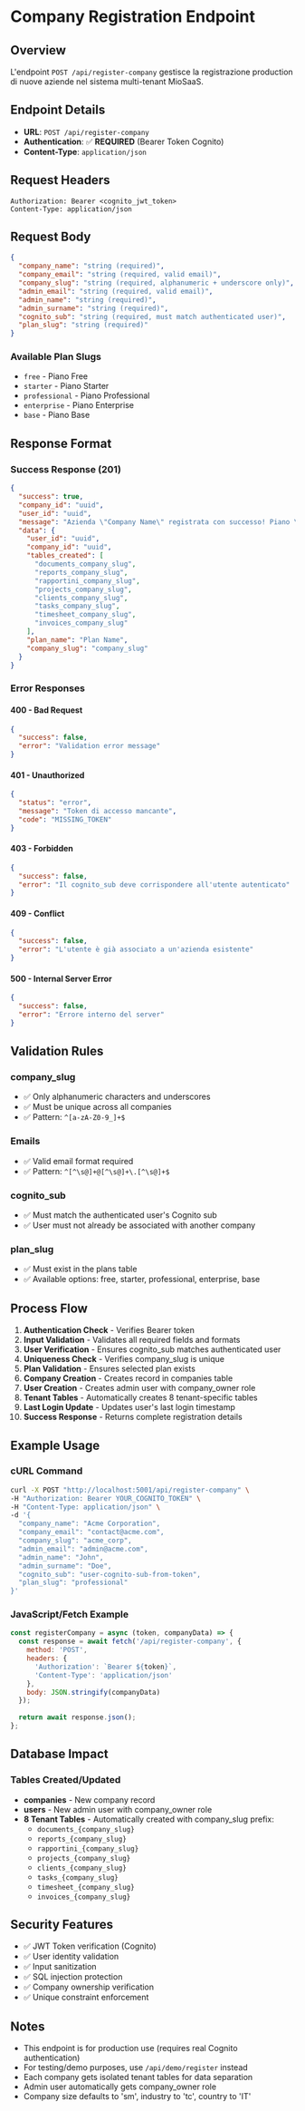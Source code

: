 # Company Registration Endpoint

## Overview
L'endpoint `POST /api/register-company` gestisce la registrazione production di nuove aziende nel sistema multi-tenant MioSaaS.

## Endpoint Details
- **URL**: `POST /api/register-company`
- **Authentication**: ✅ **REQUIRED** (Bearer Token Cognito)
- **Content-Type**: `application/json`

## Request Headers
```http
Authorization: Bearer <cognito_jwt_token>
Content-Type: application/json
```

## Request Body
```json
{
  "company_name": "string (required)",
  "company_email": "string (required, valid email)",
  "company_slug": "string (required, alphanumeric + underscore only)",
  "admin_email": "string (required, valid email)",
  "admin_name": "string (required)",
  "admin_surname": "string (required)",
  "cognito_sub": "string (required, must match authenticated user)",
  "plan_slug": "string (required)"
}
```

### Available Plan Slugs
- `free` - Piano Free
- `starter` - Piano Starter
- `professional` - Piano Professional
- `enterprise` - Piano Enterprise
- `base` - Piano Base

## Response Format

### Success Response (201)
```json
{
  "success": true,
  "company_id": "uuid",
  "user_id": "uuid",
  "message": "Azienda \"Company Name\" registrata con successo! Piano \"Plan Name\" attivato con 8 tabelle business.",
  "data": {
    "user_id": "uuid",
    "company_id": "uuid",
    "tables_created": [
      "documents_company_slug",
      "reports_company_slug",
      "rapportini_company_slug",
      "projects_company_slug",
      "clients_company_slug",
      "tasks_company_slug",
      "timesheet_company_slug",
      "invoices_company_slug"
    ],
    "plan_name": "Plan Name",
    "company_slug": "company_slug"
  }
}
```

### Error Responses

#### 400 - Bad Request
```json
{
  "success": false,
  "error": "Validation error message"
}
```

#### 401 - Unauthorized
```json
{
  "status": "error",
  "message": "Token di accesso mancante",
  "code": "MISSING_TOKEN"
}
```

#### 403 - Forbidden
```json
{
  "success": false,
  "error": "Il cognito_sub deve corrispondere all'utente autenticato"
}
```

#### 409 - Conflict
```json
{
  "success": false,
  "error": "L'utente è già associato a un'azienda esistente"
}
```

#### 500 - Internal Server Error
```json
{
  "success": false,
  "error": "Errore interno del server"
}
```

## Validation Rules

### company_slug
- ✅ Only alphanumeric characters and underscores
- ✅ Must be unique across all companies
- ✅ Pattern: `^[a-zA-Z0-9_]+$`

### Emails
- ✅ Valid email format required
- ✅ Pattern: `^[^\s@]+@[^\s@]+\.[^\s@]+$`

### cognito_sub
- ✅ Must match the authenticated user's Cognito sub
- ✅ User must not already be associated with another company

### plan_slug
- ✅ Must exist in the plans table
- ✅ Available options: free, starter, professional, enterprise, base

## Process Flow

1. **Authentication Check** - Verifies Bearer token
2. **Input Validation** - Validates all required fields and formats
3. **User Verification** - Ensures cognito_sub matches authenticated user
4. **Uniqueness Check** - Verifies company_slug is unique
5. **Plan Validation** - Ensures selected plan exists
6. **Company Creation** - Creates record in companies table
7. **User Creation** - Creates admin user with company_owner role
8. **Tenant Tables** - Automatically creates 8 tenant-specific tables
9. **Last Login Update** - Updates user's last login timestamp
10. **Success Response** - Returns complete registration details

## Example Usage

### cURL Command
```bash
curl -X POST "http://localhost:5001/api/register-company" \
-H "Authorization: Bearer YOUR_COGNITO_TOKEN" \
-H "Content-Type: application/json" \
-d '{
  "company_name": "Acme Corporation",
  "company_email": "contact@acme.com",
  "company_slug": "acme_corp",
  "admin_email": "admin@acme.com",
  "admin_name": "John",
  "admin_surname": "Doe",
  "cognito_sub": "user-cognito-sub-from-token",
  "plan_slug": "professional"
}'
```

### JavaScript/Fetch Example
```javascript
const registerCompany = async (token, companyData) => {
  const response = await fetch('/api/register-company', {
    method: 'POST',
    headers: {
      'Authorization': `Bearer ${token}`,
      'Content-Type': 'application/json'
    },
    body: JSON.stringify(companyData)
  });
  
  return await response.json();
};
```

## Database Impact

### Tables Created/Updated
- **companies** - New company record
- **users** - New admin user with company_owner role
- **8 Tenant Tables** - Automatically created with company_slug prefix:
  - `documents_{company_slug}`
  - `reports_{company_slug}`
  - `rapportini_{company_slug}`
  - `projects_{company_slug}`
  - `clients_{company_slug}`
  - `tasks_{company_slug}`
  - `timesheet_{company_slug}`
  - `invoices_{company_slug}`

## Security Features
- ✅ JWT Token verification (Cognito)
- ✅ User identity validation
- ✅ Input sanitization
- ✅ SQL injection protection
- ✅ Company ownership verification
- ✅ Unique constraint enforcement

## Notes
- This endpoint is for production use (requires real Cognito authentication)
- For testing/demo purposes, use `/api/demo/register` instead
- Each company gets isolated tenant tables for data separation
- Admin user automatically gets company_owner role
- Company size defaults to 'sm', industry to 'tc', country to 'IT'